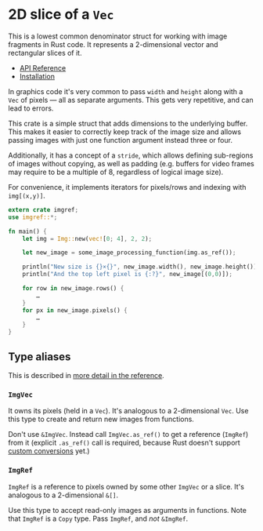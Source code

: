 # 2D slice of a `Vec`

This is a lowest common denominator struct for working with image fragments in Rust code. It represents a 2-dimensional vector and rectangular slices of it.

* [API Reference](https://docs.rs/imgref)
* [Installation](https://crates.io/crates/imgref)

In graphics code it's very common to pass `width` and `height` along with a `Vec` of pixels — all as separate arguments. This gets very repetitive, and can lead to errors.

This crate is a simple struct that adds dimensions to the underlying buffer. This makes it easier to correctly keep track of the image size and allows passing images with just one function argument instead three or four.

Additionally, it has a concept of a `stride`, which allows defining sub-regions of images without copying, as well as padding (e.g. buffers for video frames may require to be a multiple of 8, regardless of logical image size).

For convenience, it implements iterators for pixels/rows and indexing with `img[(x,y)]`.

```rust
extern crate imgref;
use imgref::*;

fn main() {
    let img = Img::new(vec![0; 4], 2, 2);

    let new_image = some_image_processing_function(img.as_ref());

    println("New size is {}×{}", new_image.width(), new_image.height());
    println("And the top left pixel is {:?}", new_image[(0,0)]);

    for row in new_image.rows() {
        …
    }
    for px in new_image.pixels() {
        …
    }
}
```

## Type aliases

This is described in [more detail in the reference](https://docs.rs/imgref).

### `ImgVec`

It owns its pixels (held in a `Vec`). It's analogous to a 2-dimensional `Vec`. Use this type to create and return new images from functions.

Don't use `&ImgVec`. Instead call `ImgVec.as_ref()` to get a reference (`ImgRef`) from it (explicit `.as_ref()` call is required, because Rust doesn't support [custom conversions](https://github.com/rust-lang/rfcs/pull/1524) yet.)

### `ImgRef`

`ImgRef` is a reference to pixels owned by some other `ImgVec` or a slice. It's analogous to a 2-dimensional `&[]`.

Use this type to accept read-only images as arguments in functions. Note that `ImgRef` is a `Copy` type. Pass `ImgRef`, and *not* `&ImgRef`.
